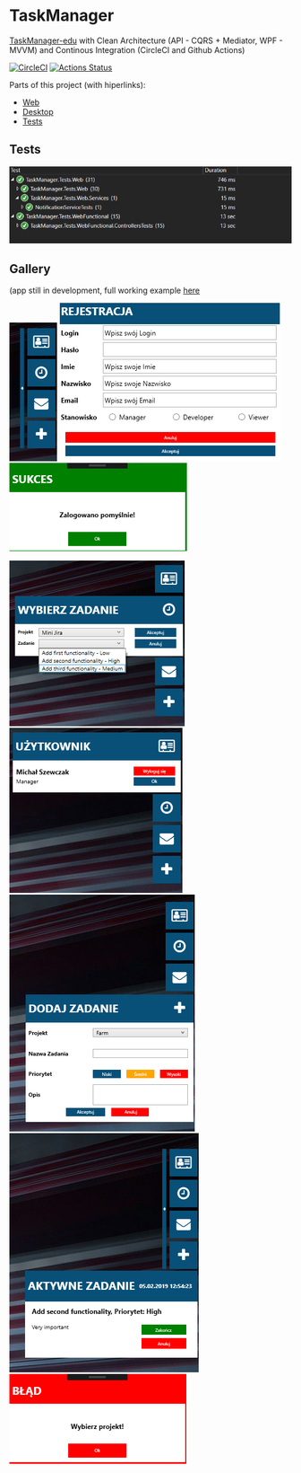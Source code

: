 # TaskManager
[TaskManager-edu](https://github.com/michasacuer/TaskManager-edu) with Clean Architecture (API - CQRS + Mediator, WPF - MVVM) and Continous Integration (CircleCI and Github Actions)

[![CircleCI](https://circleci.com/gh/michasacuer/TaskManager/tree/master.svg?style=shield)](https://circleci.com/gh/michasacuer/TaskManager/tree/master)
[![Actions Status](https://github.com/michasacuer/TaskManager/workflows/Build/badge.svg)](https://github.com/michasacuer/TaskManager/actions)

Parts of this project (with hiperlinks):

* [Web](https://github.com/michasacuer/TaskManager/tree/master/Src/Web) <br/>
* [Desktop](https://github.com/michasacuer/TaskManager/tree/master/Src/Desktop) <br/>
* [Tests](https://github.com/michasacuer/TaskManager/tree/master/Src/Tests)


## Tests

![My image](https://github.com/michasacuer/TaskManager/blob/master/Gallery/10.PNG)

## Gallery 
(app still in development, full working example [here](https://github.com/michasacuer/TaskManager-edu)

![My image](https://github.com/michasacuer/TaskManager/blob/master/Gallery/2.PNG)
![My image](https://github.com/michasacuer/TaskManager/blob/master/Gallery/3.PNG)
![My image](https://github.com/michasacuer/TaskManager/blob/master/Gallery/4.PNG)

![My image](https://github.com/michasacuer/TaskManager/blob/master/Gallery/5.PNG)
![My image](https://github.com/michasacuer/TaskManager/blob/master/Gallery/6.PNG)
![My image](https://github.com/michasacuer/TaskManager/blob/master/Gallery/7.PNG)
![My image](https://github.com/michasacuer/TaskManager/blob/master/Gallery/8.PNG)
![My image](https://github.com/michasacuer/TaskManager/blob/master/Gallery/9.PNG)
